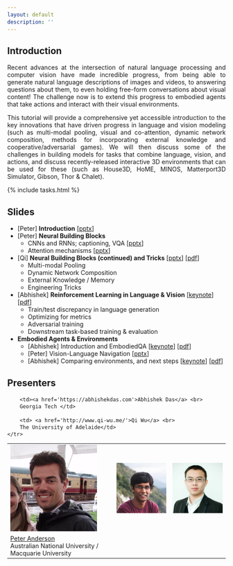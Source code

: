 ```yaml
---
layout: default
description: ''
---
```


## Introduction

<p style="text-align:justify;">
Recent advances at the intersection of natural language processing and computer vision have
made incredible progress, from being able to generate natural language descriptions of images
and videos, to answering questions about them, to even holding free-form conversations
about visual content! The challenge now is to extend this progress to embodied agents that
take actions and interact with their visual environments.
</p>

<p style="text-align:justify;">
This tutorial will provide a comprehensive yet accessible introduction to the key
innovations that have driven progress in language and vision modeling (such as
multi-modal pooling, visual and co-attention, dynamic network composition,
methods for incorporating external knowledge and cooperative/adversarial games).
We will then discuss some of the challenges in building models for tasks that combine
language, vision, and actions, and discuss recently-released interactive 3D
environments that can be used for these (such as House3D, HoME,
MINOS, Matterport3D Simulator, Gibson, Thor &amp; Chalet).
</p>

{% include tasks.html %}

## Slides

- [Peter] **Introduction** [[pptx][intro]]
- [Peter] **Neural Building Blocks**
    + CNNs and RNNs; captioning, VQA [[pptx][blocks]]
    + Attention mechanisms [[pptx][attention]]
- [Qi] **Neural Building Blocks (continued) and Tricks** [[pptx][p2.pptx]] [[pdf][p2.pdf]]
    + Multi-modal Pooling
    + Dynamic Network Composition
    + External Knowledge / Memory
    + Engineering Tricks
- [Abhishek] **Reinforcement Learning in Language & Vision** [[keynote][rl.key]] [[pdf][rl.pdf]]
    + Train/test discrepancy in language generation
    + Optimizing for metrics
    + Adversarial training
    + Downstream task-based training & evaluation
- **Embodied Agents & Environments**
    + [Abhishek] Introduction and EmbodiedQA [[keynote][embodied_1.key]] [[pdf][embodied_1.pdf]]
    + [Peter] Vision-Language Navigation [[pptx][vln]]
    + [Abhishek] Comparing environments, and next steps [[keynote][embodied_3.key]] [[pdf][embodied_3.pdf]]

## Presenters

<table class='organizer-pics-four'>
    <tr>
        <td>
        <img width="200" class='im-speaker-pic' src='images/peter.jpg' alt='peter'>
        </td>
        <td>
        <img width="200" class='im-speaker-pic' src='images/abhishek2.jpg' alt='abhishek'>
        </td>
        <td>
        <img width="200" class='im-speaker-pic' src='images/qi.jpg' alt='qi'>
        </td>
    </tr>
    <tr>
        <td><a href='http://www.panderson.me/'>Peter Anderson</a> <br>
        Australian National University / Macquarie University</td>

        <td><a href='https://abhishekdas.com'>Abhishek Das</a> <br>
        Georgia Tech </td>

        <td> <a href='http://www.qi-wu.me/'>Qi Wu</a> <br>
        The University of Adelaide</td>
    </tr>
</table>

[intro]: https://drive.google.com/open?id=1THAdQjpONm_jwuJ349TZvXJoFbXrfIln
[blocks]: https://drive.google.com/open?id=1ZMw5GHAYrQfNXy2v06rU3K6GxHixXXSN
[attention]: https://drive.google.com/open?id=1Cgr4BuOkSGNiqEhLB5yPNWd4Wp3AwZYu
[p2.pptx]: https://drive.google.com/open?id=11xi9_kVyDObJynsw8N5qefkoNqSho49d
[p2.pdf]: https://drive.google.com/open?id=1uvQ-qtMwc5CV5kkyGHj2ZB26uSMgbz84
[rl.key]: https://drive.google.com/open?id=1s67Y5rc8RYTD4WGvUg05KAQ3VYiNdPEy
[rl.pdf]: https://drive.google.com/open?id=1CljRRNuKs2ekUt7RArAoCCe0htUmnPpE
[embodied_1.key]: https://drive.google.com/open?id=1uvSg5rY98qtNu-veylfrZ-jsG9vovmoX
[embodied_1.pdf]: https://drive.google.com/open?id=1G9TMQT6Rx-ekTO0w30iYd8yS4noDw3Nw
[vln]: https://drive.google.com/open?id=15QmLgcndu4bYMCxVpEA8EcvEEDILVmmq
[embodied_3.key]: https://drive.google.com/open?id=1KMCY2PDLs99DCEdfwSmIwBpeXNs68n79
[embodied_3.pdf]: https://drive.google.com/open?id=1NuX64KqJPBrzcfk83MXQcAnwhTo68DRt